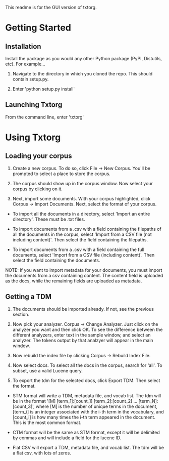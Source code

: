 This readme is for the GUI version of txtorg.

Getting Started
==============

Installation
--------------

Install the package as you would any other Python package (PyPI, Distutils, etc). For example...

1. Navigate to the directory in which you cloned the repo. This should contain setup.py.

2. Enter 'python setup.py install'

Launching Txtorg
--------------

From the command line, enter 'txtorg'

Using Txtorg
==============

Loading your corpus
--------------

1. Create a new corpus. To do so, click File -> New Corpus. You'll be prompted to select a place to store the corpus.

2. The corpus should show up in the corpus window. Now select your corpus by clicking on it.

3. Next, import some documents. With your corpus highlighted, click Corpus -> Import Documents. Next, select the format of your corpus.

- To import all the documents in a directory, select 'Import an entire directory'. These must be .txt files.

- To import documents from a .csv with a field containing the filepaths of all the documents in the corpus, select 'Import from a CSV file (not including content)'. Then select the field containing the filepaths.

- To import documents from a .csv with a field containing the full documents, select 'Import from a CSV file (including content)'. Then select the field containing the documents.

NOTE: If you want to import metadata for your documents, you must import the documents from a csv containing content. The content field is uploaded as the docs, while the remaining fields are uploaded as metadata.

Getting a TDM
--------------

1. The documents should be imported already. If not, see the previous section. 

2. Now pick your analyzer. Corpus -> Change Analyzer. Just click on the analyzer you want and then click OK. To see the difference between the different analyzers, enter text in the sample window, and select an analyzer. The tokens output by that analzyer will appear in the main window.

3. Now rebuild the index file by clicking Corpus -> Rebuild Index File.

4. Now select docs. To select all the docs in the corpus, search for 'all'. To subset, use a valid Lucene query.

5. To export the tdm for the selected docs, click Export TDM. Then select the format.

- STM format will write a TDM, metadata file, and vocab list. The tdm will be in the format '[M] [term_1]:[count_1] [term_2]:[count_2] ... [term_N]:[count_3]', where [M] is the number of unique terms in the document, [term_i] is an integer associated with the i-th term in the vocabulary, and [count_i] is how many times the i-th term appeared in the document. This is the most common format.

- CTM format will be the same as STM format, except it will be delimited by commas and will include a field for the lucene ID.

- Flat CSV will export a TDM, metadata file, and vocab list. The tdm will be a flat csv, with lots of zeros.


